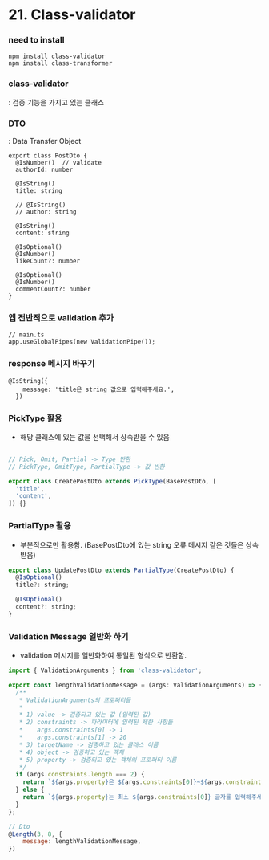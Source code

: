 # 21. Class-validator

### need to install

```tsx
npm install class-validator
npm install class-transformer
```

### class-validator

: 검증 기능을 가지고 있는 클래스

### DTO

: Data Transfer Object

```tsx
export class PostDto {
  @IsNumber()  // validate
  authorId: number

  @IsString()
  title: string

  // @IsString()
  // author: string

  @IsString()
  content: string

  @IsOptional()
  @IsNumber()
  likeCount?: number

  @IsOptional()
  @IsNumber()
  commentCount?: number
}
```

### 앱 전반적으로 validation 추가

```tsx
// main.ts
app.useGlobalPipes(new ValidationPipe());

```

### response 메시지 바꾸기

```tsx
@IsString({
    message: 'title은 string 값으로 입력해주세요.',
  })
```

### PickType 활용

- 해당 클래스에 있는 값을 선택해서 상속받을 수 있음

```jsx

// Pick, Omit, Partial -> Type 반환
// PickType, OmitType, PartialType -> 값 반환

export class CreatePostDto extends PickType(BasePostDto, [
  'title',
  'content',
]) {}

```

### PartialType 활용

- 부분적으로만 활용함. (BasePostDto에 있는 string 오류 메시지 같은 것들은 상속 받음)

```jsx
export class UpdatePostDto extends PartialType(CreatePostDto) {
  @IsOptional()
  title?: string;

  @IsOptional()
  content?: string;
}

```

### Validation Message 일반화 하기

- validation 메시지를 일반화하여 통일된 형식으로 반환함.

```jsx
import { ValidationArguments } from 'class-validator';

export const lengthValidationMessage = (args: ValidationArguments) => {
  /**
   * ValidationArguments의 프로퍼티들
   *
   * 1) value -> 검증되고 있는 값 (입력된 값)
   * 2) constraints -> 파라미터에 입력된 제한 사항들
   *    args.constraints[0] -> 1
   *    args.constraints[1] -> 20
   * 3) targetName -> 검증하고 있는 클래스 이름
   * 4) object -> 검증하고 있는 객체
   * 5) property -> 검증되고 있는 객체의 프로퍼티 이름
   */
  if (args.constraints.length === 2) {
    return `${args.property}은 ${args.constraints[0]}~${args.constraints[1]}글자로 입력해주세요.`;
  } else {
    return `${args.property}는 최소 ${args.constraints[0]} 글자를 입력해주세요.`;
  }
};

```

```jsx
// Dto
@Length(3, 8, {
	message: lengthValidationMessage,
})
```